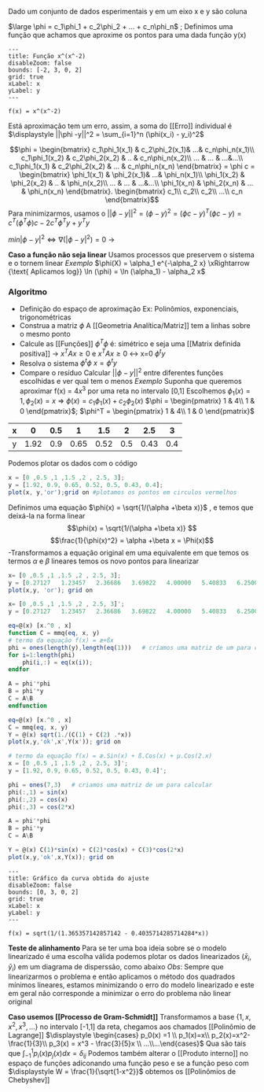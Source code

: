 Dado um conjunto de dados esperimentais y em um eixo x e y são coluna


$\large \phi = c_1\phi_1 + c_2\phi_2 + ... + c_n\phi_n$ ; Definimos uma função que achamos que aproxime os pontos
para uma dada função y(x)
```functionplot
---
title: Função x^(x^-2)
disableZoom: false
bounds: [-2, 3, 0, 2]
grid: true
xLabel: x
yLabel: y
---

f(x) = x^(x^-2)
```
Está aproximação tem um erro, assim, a soma do [[Erro]] índividual é $\displaystyle ||\phi -y||^2 = \sum_{i=1}^n (\phi(x_i) - y_i)^2$ 

$$\phi = \begin{bmatrix}
c_1\phi_1(x_1) & c_2\phi_2(x_1)& ...& c_n\phi_n(x_1)\\
c_1\phi_1(x_2) & c_2\phi_2(x_2) & .. & c_n\phi_n(x_2)\\
... & ... & ...&...\\
c_1\phi_1(x_1) & c_2\phi_2(x_2) & ... & c_n\phi_n(x_n)
\end{bmatrix} = 
\phi c = \begin{bmatrix}
\phi_1(x_1) & \phi_2(x_1)& ...& \phi_n(x_1)\\
\phi_1(x_2) & \phi_2(x_2) & .. & \phi_n(x_2)\\
... & ... & ...&...\\
\phi_1(x_n) & \phi_2(x_n) & ... & \phi_n(x_n)
\end{bmatrix}.
\begin{bmatrix}
c_1\\
c_2\\
c_2\\
...\\
c_n
\end{bmatrix}$$
Para minimizarmos, usamos o 
$||\phi -y||^2 = (\phi -y)^2 = (\phi c-y)^T(\phi c - y) = c^T(\phi^T \phi)c -2c^T \phi^T y + y^Ty$ 

$min|\phi -y|^2 \Leftrightarrow \nabla(|\phi -y|^2) =0$
-> 

**Caso a função não seja linear**
	Usamos processos que preservem o sistema e o tornem linear
	*Exemplo*
	$\phi(X) = \alpha_1 e^{-\alpha_2 x} \xRightarrow {\text{ Aplicamos log}} \ln (\phi) = \ln (\alpha_1) - \alpha_2 x$
	
### Algoritmo
- Definição do espaço de aproximação
	Ex: Polinômios, exponenciais, trigonométricas
- Construa a matriz $\phi$
	A [[Geometria Analítica/Matriz]] tem a linhas sobre o mesmo ponto
- Calcule as [[Funções]]
	$\phi^T \phi$ é: simétrico e seja uma [[Matrix definida positiva]] -> $x^T Ax \geq 0$ e $x^T A x \geq 0$ <-> x=0
	$\phi^t y$
- Resolva o sistema 
	$\phi^t \phi ~x= \phi^ty$ 
- Compare o resíduo
	Calcular $||\phi-y||^2$ entre diferentes funções escolhidas e ver qual tem o menos
*Exemplo*
Suponha que queremos aproximar f(x) = $4x^3$ por uma reta no intervalo [0,1]
	Escolhemos $\phi_1(x)=1, \phi_2(x)=x$ => $\phi(x) = c_1 \phi_1(x)+c_2\phi_2(x)$
	$\phi = \begin{pmatrix} 1 & 4\\ 1 & 0 \end{pmatrix}$; $\phi^T = \begin{pmatrix} 1 & 4\\ 1 & 0 \end{pmatrix}$

| x   | 0    | 0.5 | 1    | 1.5  | 2   | 2.5 | 3   |
| --- | ---- | --- | ---- | ---- | --- | --- | --- |
| y   | 1.92 | 0.9 | 0.65 | 0.52 | 0.5 | 0.43 |  0.4   |


Podemos plotar os dados com o código
```octave
x = [0 ,0.5 ,1 ,1.5 ,2 , 2.5, 3];
y = [1.92, 0.9, 0.65, 0.52, 0.5, 0.43, 0.4];
plot(x, y,'or');grid on #plotamos os pontos em circulos vermelhos
```

Definimos uma equação $\phi(x) = \sqrt{1/(\alpha +\beta x)}$ , e temos que deixá-la na forma linear
$$\phi(x) = \sqrt{1/(\alpha +\beta x)} $$
$$\frac{1}{\phi(x)^2} = \alpha +\beta x = \Phi(x)$$
-Transformamos a equação original em uma equivalente em que temos os termos $\alpha$ e $\beta$ lineares
temos os novo pontos para linearizar
```octave
x= [0 ,0.5 ,1 ,1.5 ,2 , 2.5, 3];
y = [0.27127   1.23457   2.36686   3.69822   4.00000   5.40833   6.25000];
plot(x,y, 'or'); grid on
```

```octave
x= [0 ,0.5 ,1 ,1.5 ,2 , 2.5, 3]';
y = [0.27127   1.23457   2.36686   3.69822   4.00000   5.40833   6.25000]';

eq=@(x) [x.^0 , x]
function C = mmq(eq, x, y)
# termo da equação f(x) = æ+ßx
phi = ones(length(y),length(eq(1)))   # criamos uma matriz de um para calcular
for i=1:length(phi)
	phi(i,:) = eq(x(i));
endfor

A = phi'*phi
B = phi'*y
C = A\B
endfunction

eq=@(x) [x.^0 , x]
C = mmq(eq, x, y)
Y = @(x) sqrt(1./(C(1) + C(2) .*x))
plot(x,y,'ok',x',Y(x')); grid on

# termo da equação f(x) = æ.Sin(x) + ß.Cos(x) + µ.Cos(2.x)
x = [0 ,0.5 ,1 ,1.5 ,2 , 2.5, 3]';
y = [1.92, 0.9, 0.65, 0.52, 0.5, 0.43, 0.4]';

phi = ones(7,3)   # criamos uma matriz de um para calcular
phi(:,1) = sin(x)  
phi(:,2) = cos(x)
phi(:,3) = cos(2*x)

A = phi'*phi
B = phi'*y
C = A\B

Y = @(x) C(1)*sin(x) + C(2)*cos(x) + C(3)*cos(2*x)
plot(x,y,'ok',x,Y(x)); grid on
```

```functionplot
---
title: Gráfico da curva obtida do ajuste
disableZoom: false
bounds: [0, 3, 0, 2]
grid: true
xLabel: x
yLabel: y
---

f(x) = sqrt(1/(1.365357142857142 - 0.4035714285714284*x))
```

**Teste de alinhamento**
	Para se ter uma boa ideia sobre se o modelo linearizado é uma escolha válida podemos plotar os dados linearizados $(\bar x_{i}, \bar y_{i})$ em um diagrama de disperssão, como abaixo
	*Obs*: Sempre que linearizarmos o problema e então aplicamos o método dos quadrados mínimos lineares, estamos minimizando o erro do modelo linearizado e este em geral não corresponde a minimizar o erro do problema não linear original


**Caso usemos [[Processo de Gram-Schmidt]]**
	Transformamos a base $\{1,x,x^2,x^3,...\}$ no intervalo [-1,1] da reta, chegamos aos chamados [[Polinômio de Lagrange]]
	$\displaystyle \begin{cases} p_0(x) =1 \\ p_1(x)=x\\ p_2(x)=x^2- \frac{1}{3}\\ p_3(x) = x^3 - \frac{3}{5}x \\ ...\\...\end{cases}$ Qua são tais que $\displaystyle \int_{-1}^1 p_i(x)p_j(x)dx = \delta_{ij}$ 
	Podemos também alterar o [[Produto interno]] no espaço de funções adiconando uma função peso 
	e se a função peso com $\displaystyle W = \frac{1}{\sqrt{1-x^2}}$ obtemos os [[Polinômios de Chebyshev]]